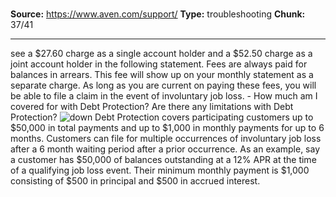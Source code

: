 # 

**Source:** https://www.aven.com/support/
**Type:** troubleshooting
**Chunk:** 37/41

---

see a $27.60 charge as a single account holder and a $52.50 charge as a joint account holder in the following statement. Fees are always paid for balances in arrears. This fee will show up on your monthly statement as a separate charge. As long as you are current on paying these fees, you will be able to file a claim in the event of involuntary job loss. \- How much am I covered for with Debt Protection? Are there any limitations with Debt Protection? ![down](https://www.aven.com/img/down.bb266b57.svg) Debt Protection covers participating customers up to $50,000 in total payments and up to $1,000 in monthly payments for up to 6 months. Customers can file for multiple occurrences of involuntary job loss after a 6 month waiting period after a prior occurrence. As an example, say a customer has $50,000 of balances outstanding at a 12% APR at the time of a qualifying job loss event. Their minimum monthly payment is $1,000 consisting of $500 in principal and $500 in accrued interest.
